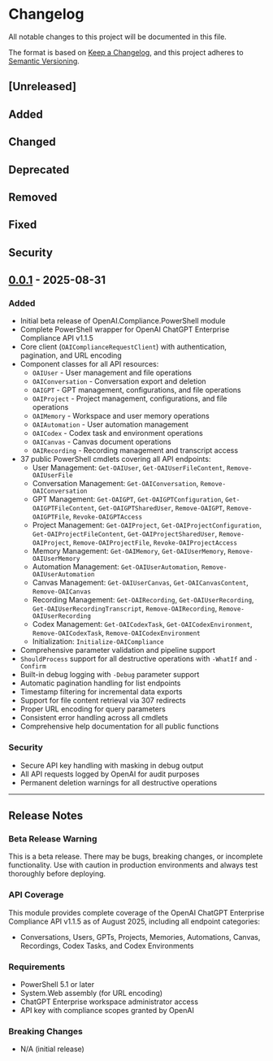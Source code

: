 # Changelog

All notable changes to this project will be documented in this file.

The format is based on [Keep a Changelog](https://keepachangelog.com/en/1.0.0/),
and this project adheres to [Semantic Versioning](https://semver.org/spec/v2.0.0.html).

## [Unreleased]

## Added

## Changed

## Deprecated

## Removed

## Fixed

## Security

## [0.0.1] - 2025-08-31

### Added

- Initial beta release of OpenAI.Compliance.PowerShell module
- Complete PowerShell wrapper for OpenAI ChatGPT Enterprise Compliance API v1.1.5
- Core client (`OAIComplianceRequestClient`) with authentication, pagination, and URL encoding
- Component classes for all API resources:
  - `OAIUser` - User management and file operations
  - `OAIConversation` - Conversation export and deletion
  - `OAIGPT` - GPT management, configurations, and file operations
  - `OAIProject` - Project management, configurations, and file operations
  - `OAIMemory` - Workspace and user memory operations
  - `OAIAutomation` - User automation management
  - `OAICodex` - Codex task and environment operations
  - `OAICanvas` - Canvas document operations
  - `OAIRecording` - Recording management and transcript access
- 37 public PowerShell cmdlets covering all API endpoints:
  - User Management: `Get-OAIUser`, `Get-OAIUserFileContent`, `Remove-OAIUserFile`
  - Conversation Management: `Get-OAIConversation`, `Remove-OAIConversation`
  - GPT Management: `Get-OAIGPT`, `Get-OAIGPTConfiguration`, `Get-OAIGPTFileContent`, `Get-OAIGPTSharedUser`, `Remove-OAIGPT`, `Remove-OAIGPTFile`, `Revoke-OAIGPTAccess`
  - Project Management: `Get-OAIProject`, `Get-OAIProjectConfiguration`, `Get-OAIProjectFileContent`, `Get-OAIProjectSharedUser`, `Remove-OAIProject`, `Remove-OAIProjectFile`, `Revoke-OAIProjectAccess`
  - Memory Management: `Get-OAIMemory`, `Get-OAIUserMemory`, `Remove-OAIUserMemory`
  - Automation Management: `Get-OAIUserAutomation`, `Remove-OAIUserAutomation`
  - Canvas Management: `Get-OAIUserCanvas`, `Get-OAICanvasContent`, `Remove-OAICanvas`
  - Recording Management: `Get-OAIRecording`, `Get-OAIUserRecording`, `Get-OAIUserRecordingTranscript`, `Remove-OAIRecording`, `Remove-OAIUserRecording`
  - Codex Management: `Get-OAICodexTask`, `Get-OAICodexEnvironment`, `Remove-OAICodexTask`, `Remove-OAICodexEnvironment`
  - Initialization: `Initialize-OAICompliance`
- Comprehensive parameter validation and pipeline support
- `ShouldProcess` support for all destructive operations with `-WhatIf` and `-Confirm`
- Built-in debug logging with `-Debug` parameter support
- Automatic pagination handling for list endpoints
- Timestamp filtering for incremental data exports
- Support for file content retrieval via 307 redirects
- Proper URL encoding for query parameters
- Consistent error handling across all cmdlets
- Comprehensive help documentation for all public functions

### Security

- Secure API key handling with masking in debug output
- All API requests logged by OpenAI for audit purposes
- Permanent deletion warnings for all destructive operations

---

## Release Notes

### Beta Release Warning

This is a beta release. There may be bugs, breaking changes, or incomplete functionality. Use with caution in production environments and always test thoroughly before deploying.

### API Coverage

This module provides complete coverage of the OpenAI ChatGPT Enterprise Compliance API v1.1.5 as of August 2025, including all endpoint categories:

- Conversations, Users, GPTs, Projects, Memories, Automations, Canvas, Recordings, Codex Tasks, and Codex Environments

### Requirements

- PowerShell 5.1 or later
- System.Web assembly (for URL encoding)
- ChatGPT Enterprise workspace administrator access
- API key with compliance scopes granted by OpenAI

### Breaking Changes

- N/A (initial release)

[0.0.1]: https://github.com/thetolkienblackguy/OpenAI.Compliance.PowerShell/releases/tag/v0.0.1
